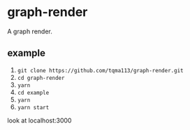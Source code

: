 # graph-render

A graph render.

## example

1. `git clone https://github.com/tqma113/graph-render.git`
2. `cd graph-render`
3. `yarn`
4. `cd example`
5. `yarn`
6. `yarn start`


look at localhost:3000